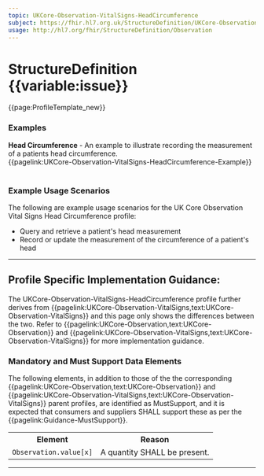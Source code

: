 ```yaml
---
topic: UKCore-Observation-VitalSigns-HeadCircumference
subject: https://fhir.hl7.org.uk/StructureDefinition/UKCore-Observation-VitalSigns-HeadCircumference
usage: http://hl7.org/fhir/StructureDefinition/Observation
---
```


# StructureDefinition {{variable:issue}}

<nocheck>
{{page:ProfileTemplate_new}}

<div id="Examples" class="tabcontent">
  <h3>Examples</h3>
<b>Head Circumference</b> - An example to illustrate recording the measurement of a patients head circumference.<br/>
{{pagelink:UKCore-Observation-VitalSigns-HeadCircumference-Example}}<br><br>
</div>
</nocheck>


<div id="ProfileGuidance">

### Example Usage Scenarios 
The following are example usage scenarios for the UK Core Observation Vital Signs Head Circumference profile:

- Query and retrieve a patient's head measurement
- Record or update the measurement of the circumference of a patient's head

<hr class="thickline">

## Profile Specific Implementation Guidance: ##

The UKCore-Observation-VitalSigns-HeadCircumference profile further derives from {{pagelink:UKCore-Observation-VitalSigns,text:UKCore-Observation-VitalSigns}} and this page only shows the differences between the two. Refer to {{pagelink:UKCore-Observation,text:UKCore-Observation}} and {{pagelink:UKCore-Observation-VitalSigns,text:UKCore-Observation-VitalSigns}} for more implementation guidance.

### Mandatory and Must Support Data Elements

The following elements, in addition to those of the the corresponding {{pagelink:UKCore-Observation,text:UKCore-Observation}} and {{pagelink:UKCore-Observation-VitalSigns,text:UKCore-Observation-VitalSigns}} parent profiles, are identified as MustSupport, and it is expected that consumers and suppliers SHALL support these as per the {{pagelink:Guidance-MustSupport}}.

<table class="assets" title="MustSupport element list">
<tr>
<th class="width30">Element</th>
<th class="width70">Reason</th>
</tr>
<tr>
<td><code>Observation.value[x]</code></td>
<td>A quantity SHALL be present.</td>
</tr>
</table>
</div>

---